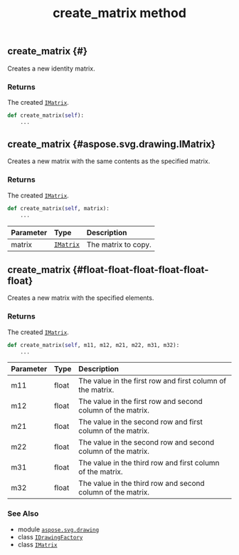 ﻿---
title: create_matrix method
second_title: Aspose.SVG for Python via .NET API References
description: 
type: docs
weight: 40
url: /python-net/aspose.svg.drawing/idrawingfactory/create_matrix/
is_root: false
---

## create_matrix {#}

Creates a new identity matrix.


### Returns 


The created [`IMatrix`](/svg/python-net/aspose.svg.drawing/imatrix).


```python
def create_matrix(self):
    ...
```




## create_matrix {#aspose.svg.drawing.IMatrix}

Creates a new matrix with the same contents as the specified matrix.


### Returns 


The created [`IMatrix`](/svg/python-net/aspose.svg.drawing/imatrix).


```python
def create_matrix(self, matrix):
    ...
```


| Parameter | Type | Description |
| :- | :- | :- |
| matrix | [`IMatrix`](/svg/python-net/aspose.svg.drawing/imatrix) | The matrix to copy. |


## create_matrix {#float-float-float-float-float-float}

Creates a new matrix with the specified elements.


### Returns 


The created [`IMatrix`](/svg/python-net/aspose.svg.drawing/imatrix).


```python
def create_matrix(self, m11, m12, m21, m22, m31, m32):
    ...
```


| Parameter | Type | Description |
| :- | :- | :- |
| m11 | float | The value in the first row and first column of the matrix. |
| m12 | float | The value in the first row and second column of the matrix. |
| m21 | float | The value in the second row and first column of the matrix. |
| m22 | float | The value in the second row and second column of the matrix. |
| m31 | float | The value in the third row and first column of the matrix. |
| m32 | float | The value in the third row and second column of the matrix. |



### See Also
* module [`aspose.svg.drawing`](../../)
* class [`IDrawingFactory`](/svg/python-net/aspose.svg.drawing/idrawingfactory)
* class [`IMatrix`](/svg/python-net/aspose.svg.drawing/imatrix)
